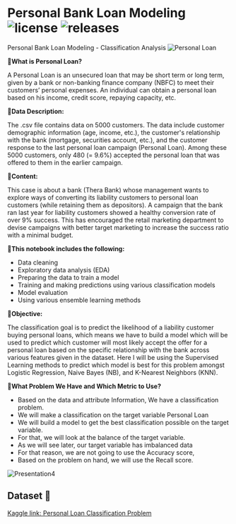 # Personal Bank Loan Modeling ![license](https://img.shields.io/github/license/alifrmf/Personal-Bank-Loan-Modeling-Classification-Analysis.svg) ![releases](https://img.shields.io/github/release/alifrmf/Personal-Bank-Loan-Modeling-Classification-Analysis.svg)
Personal Bank Loan Modeling - Classification Analysis
![Personal Loan](https://github.com/alifrmf/Personal-Bank-Loan-Modeling-Classification-Analysis/assets/105715834/232da1d7-e0e3-408c-91ee-0965c89c02f6)

**🏦What is Personal Loan?**

A Personal Loan is an unsecured loan that may be short term or long term, given by a bank or non-banking finance company (NBFC) to meet their customers’ personal expenses. An individual can obtain a personal loan based on his income, credit score, repaying capacity, etc.

**🏦Data Description:**

The .csv file contains data on 5000 customers. The data include customer demographic information (age, income, etc.), the customer's relationship with the bank (mortgage, securities account, etc.), and the customer response to the last personal loan campaign (Personal Loan). Among these 5000 customers, only 480 (= 9.6%) accepted the personal loan that was offered to them in the earlier campaign.

**🏦Content:**

This case is about a bank (Thera Bank) whose management wants to explore ways of converting its liability customers to personal loan customers (while retaining them as depositors). A campaign that the bank ran last year for liability customers showed a healthy conversion rate of over 9% success. This has encouraged the retail marketing department to devise campaigns with better target marketing to increase the success ratio with a minimal budget.

**🏦This notebook includes the following:**

- Data cleaning
- Exploratory data analysis (EDA)
- Preparing the data to train a model
- Training and making predictions using various classification models
- Model evaluation
- Using various ensemble learning methods

**🏦Objective:**

The classification goal is to predict the likelihood of a liability customer buying personal loans, which means we have to build a model which will be used to predict which customer will most likely accept the offer for a personal loan based on the specific relationship with the bank across various features given in the dataset. Here I will be using the Supervised Learning methods to predict which model is best for this problem amongst Logistic Regression, Naive Bayes (NB), and K-Nearest Neighbors (KNN).

**🏦What Problem We Have and Which Metric to Use?**

- Based on the data and attribute Information, We have a classification problem.
- We will make a classification on the target variable Personal Loan
- We will build a model to get the best classification possible on the target variable.
- For that, we will look at the balance of the target variable.
- As we will see later, our target variable has imbalanced data
- For that reason, we are not going to use the Accuracy score,
- Based on the problem on hand, we will use the Recall score.

![Presentation4](https://github.com/alifrmf/Personal-Bank-Loan-Modeling-Classification-Analysis/assets/105715834/0773877f-a74d-43eb-9069-bba4ded079e4)

## Dataset 📔

[Kaggle link: Personal Loan Classification Problem](https://www.kaggle.com/datasets/itsmesunil/bank-loan-modelling)
